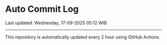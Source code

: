 # Auto Commit Log

Last updated: Wednesday, 17-09-2025 05:12 WIB

---

This repository is automatically updated every 2 hour using GitHub Actions.
